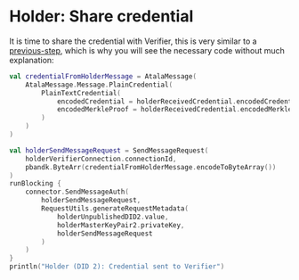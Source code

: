 # Holder: Share credential

It is time to share the credential with Verifier, this is very similar to a [previous-step](issuer-share-credential.md), which is why you will see the necessary code without much explanation:

```kotlin
val credentialFromHolderMessage = AtalaMessage(
    AtalaMessage.Message.PlainCredential(
        PlainTextCredential(
            encodedCredential = holderReceivedCredential.encodedCredential,
            encodedMerkleProof = holderReceivedCredential.encodedMerkleProof
        )
    )
)

val holderSendMessageRequest = SendMessageRequest(
    holderVerifierConnection.connectionId,
    pbandk.ByteArr(credentialFromHolderMessage.encodeToByteArray())
)
runBlocking {
    connector.SendMessageAuth(
        holderSendMessageRequest,
        RequestUtils.generateRequestMetadata(
            holderUnpublishedDID2.value,
            holderMasterKeyPair2.privateKey,
            holderSendMessageRequest
        )
    )
}
println("Holder (DID 2): Credential sent to Verifier")
```
